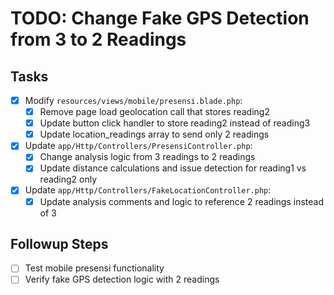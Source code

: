 # TODO: Change Fake GPS Detection from 3 to 2 Readings

## Tasks
- [x] Modify `resources/views/mobile/presensi.blade.php`:
  - [x] Remove page load geolocation call that stores reading2
  - [x] Update button click handler to store reading2 instead of reading3
  - [x] Update location_readings array to send only 2 readings
- [x] Update `app/Http/Controllers/PresensiController.php`:
  - [x] Change analysis logic from 3 readings to 2 readings
  - [x] Update distance calculations and issue detection for reading1 vs reading2 only
- [x] Update `app/Http/Controllers/FakeLocationController.php`:
  - [x] Update analysis comments and logic to reference 2 readings instead of 3

## Followup Steps
- [ ] Test mobile presensi functionality
- [ ] Verify fake GPS detection logic with 2 readings
